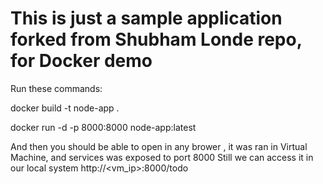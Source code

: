 # This is just a sample application forked from Shubham Londe repo, for Docker demo

Run these commands:

docker build -t node-app .

docker run -d -p 8000:8000 node-app:latest

And then you should be able to open in any brower , it was ran in Virtual Machine, and services was exposed to port 8000
Still we can access it in our local system
http://<vm_ip>:8000/todo
